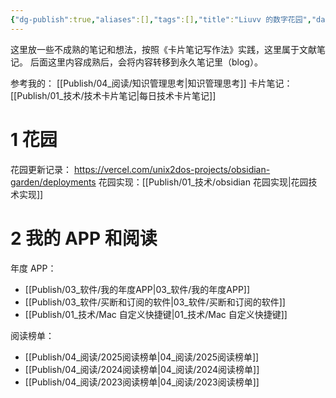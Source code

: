 ```yaml
---
{"dg-publish":true,"aliases":[],"tags":[],"title":"Liuvv 的数字花园","date":"2025-06-06T01:40:33+08:00","date_modify":"2025-06-28T23:31:51+08:00","permalink":"/Publish/Liuvv 的数字花园/","dgPassFrontmatter":true,"created":"2025-06-06T01:40:33+08:00","updated":"2025-06-28T23:31:51+08:00"}
---
```


这里放一些不成熟的笔记和想法，按照《卡片笔记写作法》实践，这里属于文献笔记。
后面这里内容成熟后，会将内容转移到永久笔记里（blog）。

参考我的： [[Publish/04_阅读/知识管理思考\|知识管理思考]]
卡片笔记：[[Publish/01_技术/技术卡片笔记\|每日技术卡片笔记]]

# 1 花园

花园更新记录： <https://vercel.com/unix2dos-projects/obsidian-garden/deployments>
花园实现：[[Publish/01_技术/obsidian 花园实现\|花园技术实现]]

# 2 我的 APP 和阅读

年度 APP：
-  [[Publish/03_软件/我的年度APP\|03_软件/我的年度APP]]
-  [[Publish/03_软件/买断和订阅的软件\|03_软件/买断和订阅的软件]]
- [[Publish/01_技术/Mac 自定义快捷键\|01_技术/Mac 自定义快捷键]]

阅读榜单：
-  [[Publish/04_阅读/2025阅读榜单\|04_阅读/2025阅读榜单]]
-  [[Publish/04_阅读/2024阅读榜单\|04_阅读/2024阅读榜单]]
-  [[Publish/04_阅读/2023阅读榜单\|04_阅读/2023阅读榜单]]
